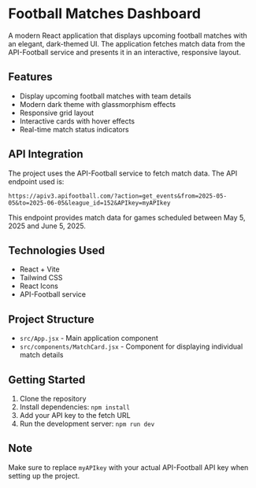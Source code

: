 # Football Matches Dashboard

A modern React application that displays upcoming football matches with an elegant, dark-themed UI. The application fetches match data from the API-Football service and presents it in an interactive, responsive layout.

## Features

- Display upcoming football matches with team details
- Modern dark theme with glassmorphism effects
- Responsive grid layout
- Interactive cards with hover effects
- Real-time match status indicators

## API Integration

The project uses the API-Football service to fetch match data. The API endpoint used is:

```
https://apiv3.apifootball.com/?action=get_events&from=2025-05-05&to=2025-06-05&league_id=152&APIkey=myAPIkey
```

This endpoint provides match data for games scheduled between May 5, 2025 and June 5, 2025.

## Technologies Used

- React + Vite
- Tailwind CSS
- React Icons
- API-Football service

## Project Structure

- `src/App.jsx` - Main application component
- `src/components/MatchCard.jsx` - Component for displaying individual match details

## Getting Started

1. Clone the repository
2. Install dependencies: `npm install`
3. Add your API key to the fetch URL
4. Run the development server: `npm run dev`

## Note

Make sure to replace `myAPIkey` with your actual API-Football API key when setting up the project.
